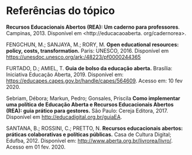 # Referências do tópico 

**Recursos Educacionais Abertos (REA): Um caderno para professores**. Campinas, 2013. Disponível em <http://educacaoaberta. org/cadernorea>. 

FENGCHUN, M.; SANJAYA, M.; RORY, M. **Open educational resources: policy, costs, transformation.** Paris: UNESCO, 2016. Disponível em <https://unesdoc.unesco.org/ark:/48223/pf0000244365> 

FURTADO, D.; AMIEL, T. **Guia de bolso da educação aberta.** Brasília: Iniciativa Educação Aberta, 2019. Disponível em: <https://educapes.capes.gov.br/handle/capes/564609>. Acesso em: 10 fev 2020.

Sebriam, Débora; Markun, Pedro; Gonsales, Priscila **Como implementar uma política de Educação Aberta e Recursos Educacionais Abertos (REA): guia prático para gestores.** São Paulo: Cereja Editora, 2017. Disponível em <http://educadigital.org.br/guiaEA>.

SANTANA, B.; ROSSINI, C.; PRETTO, N. **Recursos educacionais abertos: práticas colaborativas e políticas públicas.** Casa de Cultura Digital; Edufba, 2012. Disponível em: <http://www.aberta.org.br/livrorea/livro/>. Acesso em 01 fev. 2020.